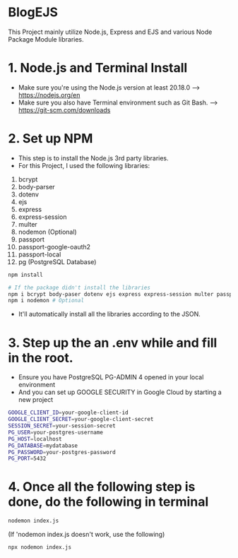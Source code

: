# BlogEJS
This Project mainly utilize Node.js, Express and EJS and various Node Package Module libraries.

# 1. Node.js and Terminal Install
- Make sure you're using the Node.js version at least 20.18.0
--> https://nodejs.org/en
- Make sure you also have Terminal environment such as Git Bash.
--> https://git-scm.com/downloads

# 2. Set up NPM
- This step is to install the Node.js 3rd party libraries.
- For this Project, I used the following libraries:
1. bcrypt
2. body-parser
3. dotenv 
4. ejs
5. express
6. express-session
7. multer
8. nodemon (Optional)
9. passport
10. passport-google-oauth2
11. passport-local
12. pg (PostgreSQL Database)

```bash
npm install 
```

```bash
# If the package didn't install the libraries
npm i bcrypt body-paser dotenv ejs express express-session multer passport passport-google-oauth2 passport-local pg
npm i nodemon # Optional
```

- It'll automatically install all the libraries according to the JSON.


# 3. Step up the an .env while and fill in the root.
- Ensure you have PostgreSQL PG-ADMIN 4 opened in your local environment
- And you can set up GOOGLE SECURITY in Google Cloud by starting a new project
```bash
GOOGLE_CLIENT_ID=your-google-client-id
GOOGLE_CLIENT_SECRET=your-google-client-secret
SESSION_SECRET=your-session-secret
PG_USER=your-postgres-username
PG_HOST=localhost
PG_DATABASE=mydatabase
PG_PASSWORD=your-postgres-password
PG_PORT=5432
```


# 4. Once all the following step is done, do the following in terminal
```bash
nodemon index.js
```
(If 'nodemon index.js doesn't work, use the following)

```bash
npx nodemon index.js
```
